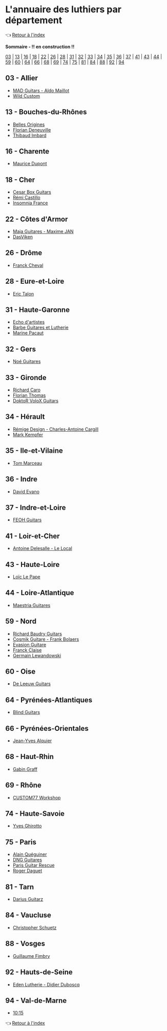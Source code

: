 # L'annuaire des luthiers par département

:point_left: [Retour à l'index](index.md)

**Sommaire - !! en construction !!**

[03](#03---allier) | [13](#13---bouches-du-rhônes) | [16](16---charente) |  [18](#18---cher) | [22](#22---côtes-darmor) | [26](#26---drôme) | [28](#28---eure-et-loire) | [31](#31---haute-garonne) | [32](#32---gers) | [33](#33---gironde) | [34](#34---hérault) | [35](#35---ile-et-vilaine) | [36](#36---indre) | [37](#37---indre-et-loire) | [41](#41---loir-et-cher) | [43](43---haute-loire) | [44](#44---loire-atlantique) | 
[59](#59---nord) | [60](#60---oise) | [64](#64---pyrénées-atlantiques) | [66](#66---pyrénées-orientales) | [68](#68---haut-rhin) | [69](69---rhône) | [74](#74---haute-savoie) | [75](#75---paris) | [81](#81---tarn) | [84](#84---vaucluse) |  [88](#88---vosges) | [92](#92---hauts-de-seine) | [94](#94---val-de-marne)

## 03 - Allier

* [MAD Guitars - Aldo Maillot](http://www.mad-guitars.com/)
* [Wild Custom](https://www.wildcustomguitars.com/fr/)

## 13 - Bouches-du-Rhônes

* [Belles Origines](https://www.bellesorigines.com/)
* [Florian Deneuville](https://www.facebook.com/florian.deneuville/)
* [Thibaud Imbard](https://www.facebook.com/thibaud.imbard/)

## 16 - Charente

* [Maurice Dupont](http://www.acoustic-guitars.com/)

## 18 - Cher

* [Cesar Box Guitars](http://cesarboxguitars.com/)
* [Rémi Castillo](https://remicastilloluthier.fr/)
* [Insomnia France](https://www.facebook.com/Insomniaguitare/)

## 22 - Côtes d'Armor

* [Maja Guitares - Maxime JAN](https://www.majaguitares.fr/)
* [DasViken](https://dasviken.com/)

## 26 - Drôme

* [Franck Cheval](http://www.chevalguitars.com/)

## 28 - Eure-et-Loire

* [Eric Talon](https://talon-guitares.com/)

## 31 - Haute-Garonne

* [Echo d'artistes](https://www.echodartistes.com/)
* [Barbe Guitares et Lutherie](https://www.facebook.com/Barbeguitares/)
* [Marine Pacaut](https://www.facebook.com/marine.pacaut.lutherie/)

## 32 - Gers

* [Noé Guitares](https://noeguitares-luthier.fr/)

## 33 - Gironde

* [Richard Caro](https://www.pagesjaunes.fr/pros/02269329)
* [Florian Thomas](https://www.facebook.com/Florian-THOMAS-Luthier-%C3%A0-Talence-33400-126916674064686/)
* [DoktoR VoloX Guitars](https://www.doktorvoloxguitars.com/)
<!-- * [Yacine Bayan](http://www.bayan-luthier.com/) -->

## 34 - Hérault

* [Rémige Design - Charles-Antoine Cargill](http://remigedesign.fr/)
* [Mark Kempfer](https://www.facebook.com/marc.kempfer)

## 35 - Ile-et-Vilaine

* [Tom Marceau](https://www.marceauguitars.com/)

## 36 - Indre

* [David Evano](https://www.facebook.com/David-EVANO-Luthier-mais-pas-que-1523846937872766/)

## 37 - Indre-et-Loire

* [FEOH Guitars](https://www.facebook.com/feohguitars/)

## 41 - Loir-et-Cher

* [Antoine Delesalle - Le Local](https://www.facebook.com/Lelocalguitare)

## 43 - Haute-Loire

* [Loïc Le Pape](https://loiclepapesteelguitars.com/)

## 44 - Loire-Atlantique

* [Maestria Guitares](https://www.facebook.com/Maestriaguitares/)

## 59 - Nord

* [Richard Baudry Guitars](https://www.facebook.com/Baudryguitars)
* [Cosmik Guitare - Frank Bolaers](https://cosmikguitare.com/)
* [Evasion Guitare](https://evasionguitare.fr/)
* [Franck Claise](http://configurateur.claise-guitares.com/)
* [Germain Lewandowski](https://germainlewandowski.wixsite.com/luthierglguitars)

## 60 - Oise

* [De Leeuw Guitars](http://www.deleeuw-guitars.com/)

## 64 - Pyrénées-Atlantiques

* [Blind Guitars](https://www.facebook.com/blindguitars/)

## 66 - Pyrénées-Orientales

* [Jean-Yves Alquier](https://alquierguitars.com/fr/)

## 68 - Haut-Rhin

* [Gabin Graff](http://gabingraff.com/)

## 69 - Rhône

* [CUSTOM77 Workshop](https://www.custom77.com/fr/)

## 74 - Haute-Savoie

* [Yves Ghirotto](https://ghirotto-luthier.fr/)

## 75 - Paris

* [Alain Quéguiner](http://www.alain-queguiner.com)
* [DNG Guitares](https://www.dngguitares.fr/)
* [Paris Guitar Rescue](https://www.facebook.com/ParisGuitarRescue/)
* [Roger Daguet](https://www.daguetguitars.fr/)

## 81 - Tarn

* [Darius Guitarz](https://www.dariusguitarz.com/)

## 84 - Vaucluse

* [Christopher Schuetz](http://www.schuetz.fr/)

## 88 - Vosges

* [Guillaume Fimbry](https://www.facebook.com/g.fimbry)

## 92 - Hauts-de-Seine

* [Eden Lutherie - Didier Duboscq](http://www.edenlutherie.com/)

## 94 - Val-de-Marne

* [10:15](https://www.facebook.com/1015tenfifteen/)

:point_left: [Retour à l'index](index.md)
